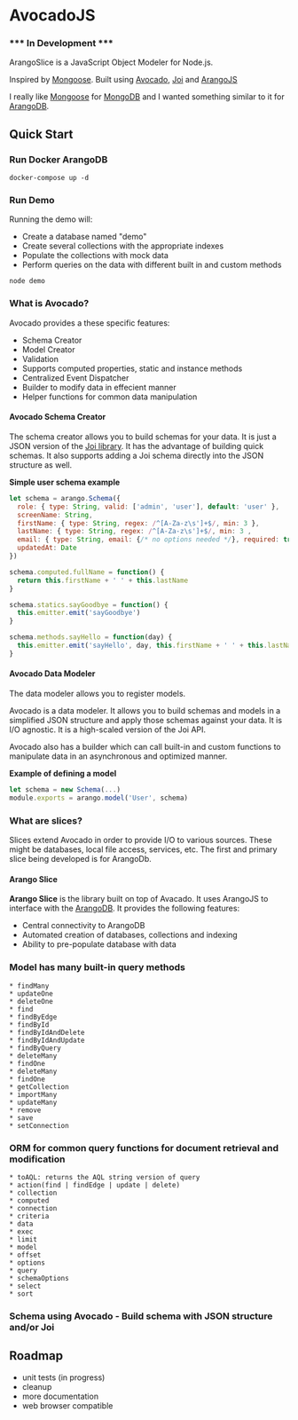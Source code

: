 # AvocadoJS

### *** In Development ***

ArangoSlice is a JavaScript Object Modeler for Node.js. 

Inspired by [Mongoose](http://mongoosejs.com/). 
Built using [Avocado](https://github.com/roboncode/avocadojs), [Joi](https://github.com/hapijs/joi) and [ArangoJS](https://github.com/arangodb/arangojs)

I really like [Mongoose](http://mongoosejs.com/) for [MongoDB](https://www.mongodb.com/) and I wanted something similar to it for [ArangoDB](https://www.arangodb.com/).


<!-- <img src="https://image.flaticon.com/icons/svg/835/835420.svg" width="150px"> -->


## Quick Start

### Run Docker ArangoDB

```
docker-compose up -d
```

### Run Demo

Running the demo will:

- Create a database named "demo"
- Create several collections with the appropriate indexes
- Populate the collections with mock data
- Perform queries on the data with different built in and custom methods

```
node demo
```

### What is Avocado?

Avocado provides a these specific features:

* Schema Creator
* Model Creator
* Validation
* Supports computed properties, static and instance methods
* Centralized Event Dispatcher
* Builder to modify data in effecient manner
* Helper functions for common data manipulation

#### Avocado Schema Creator

The schema creator allows you to build schemas for your data. It is just a JSON version of the [Joi library](https://github.com/hapijs/joi). It has the advantage of building quick schemas. It also supports adding a Joi schema directly into the JSON structure as well.

**Simple user schema example**

```js
let schema = arango.Schema({
  role: { type: String, valid: ['admin', 'user'], default: 'user' },
  screenName: String,
  firstName: { type: String, regex: /^[A-Za-z\s']+$/, min: 3 },
  lastName: { type: String, regex: /^[A-Za-z\s']+$/, min: 3 ,
  email: { type: String, email: {/* no options needed */}, required: true },
  updatedAt: Date
})

schema.computed.fullName = function() {
  return this.firstName + ' ' + this.lastName
}

schema.statics.sayGoodbye = function() {
  this.emitter.emit('sayGoodbye')
}

schema.methods.sayHello = function(day) {
  this.emitter.emit('sayHello', day, this.firstName + ' ' + this.lastName)
}
```
#### Avocado Data Modeler

The data modeler allows you to register models.

Avocado is a data modeler. It allows you to build schemas and models in a simplified JSON structure and apply those schemas against your data. It is I/O agnostic. It is a high-scaled version of the Joi API.

Avocado also has a builder which can call built-in and custom functions to manipulate data in an asynchronous and optimized manner.

**Example of defining a model**

```js
let schema = new Schema(...)
module.exports = arango.model('User', schema)
```

### What are slices?

Slices extend Avocado in order to provide I/O to various sources. These might be databases, local file access, services, etc. The first and primary slice being developed is for ArangoDb.

#### Arango Slice

**Arango Slice** is the library built on top of Avacado. It uses ArangoJS to interface with the [ArangoDB](https://www.arangodb.com/). It provides the following features:

* Central connectivity to ArangoDB
* Automated creation of databases, collections and indexing
* Ability to pre-populate database with data

### Model has many built-in query methods

	* findMany
	* updateOne
	* deleteOne
	* find
	* findByEdge
	* findById
	* findByIdAndDelete
	* findByIdAndUpdate
	* findByQuery
	* deleteMany
	* findOne
	* deleteMany
	* findOne
	* getCollection
	* importMany
	* updateMany
	* remove
	* save
	* setConnection
	
### ORM for common query functions for document retrieval and modification

	* toAQL: returns the AQL string version of query
	* action(find | findEdge | update | delete)
	* collection
	* computed
	* connection
	* criteria
	* data
	* exec
	* limit
	* model
	* offset
	* options
	* query
	* schemaOptions
	* select
	* sort

### Schema using Avocado - Build schema with JSON structure and/or Joi
  


## Roadmap
* unit tests (in progress)
* cleanup
* more documentation
* web browser compatible